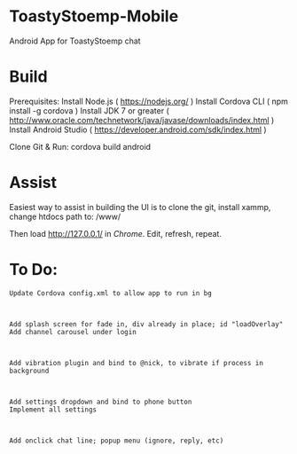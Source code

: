 # ToastyStoemp-Mobile
Android App for ToastyStoemp chat



# Build
Prerequisites:
	Install Node.js ( https://nodejs.org/ )
	Install Cordova CLI ( npm install -g cordova )
	Install JDK 7 or greater ( http://www.oracle.com/technetwork/java/javase/downloads/index.html )
	Install Android Studio ( https://developer.android.com/sdk/index.html )



Clone Git & Run:
cordova build android




# Assist
Easiest way to assist in building the UI is to clone the git, install xammp, change htdocs path to:
<git dir>/www/



Then load http://127.0.0.1/ in _Chrome_. Edit, refresh, repeat.




# To Do:
	Update Cordova config.xml to allow app to run in bg
	
	
	
	Add splash screen for fade in, div already in place; id "loadOverlay"
	Add channel carousel under login
	
	
	
	Add vibration plugin and bind to @nick, to vibrate if process in background
	
	
	
	Add settings dropdown and bind to phone button
	Implement all settings
	
	
	
	Add onclick chat line; popup menu (ignore, reply, etc)